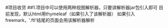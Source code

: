 #项目收货
    ##1.项目中可以使用两种视图解析器，只要讲解析器jar包引入即可
        目前发现，默认html用thymeleaf（如果引入了该解析器）
        如果引入freemark，'.ftl'结尾的页面会用该解析器解析